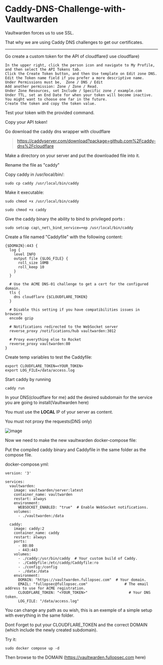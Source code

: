 # Caddy-DNS-Challenge-with-Vaultwarden

Vaultwarden forces us to use SSL.

That why we are using Caddy DNS challenges to get our certificates.

__________________________



Go create a custom token for the API of cloudflare(I use cloudflare)

```
In the upper right, click the person icon and navigate to My Profile, and then select the API Tokens tab.
Click the Create Token button, and then Use template on Edit zone DNS.
Edit the Token name field if you prefer a more descriptive name.
Under Permissions must be,  Zone / DNS / Edit 
Add another permission: Zone / Zone / Read.
Under Zone Resources, set Include / Specific zone / example.com 
Under TTL, set an End Date for when your token will become inactive. You might want to choose one far in the future.
Create the token and copy the token value.
```

Test your token with the provided command.

Copy your API token!

Go download the caddy dns wrapper with cloudflare
>https://caddyserver.com/download?package=github.com%2Fcaddy-dns%2Fcloudflare

Make a directory on your server and put the downloaded file into it.

Rename the file as "caddy"

Copy caddy in /usr/local/bin/:

`sudo cp caddy /usr/local/bin/caddy`

Make it executable:

`sudo chmod +x /usr/local/bin/caddy`

`sudo chmod +x caddy`


Give the caddy binary the ability to bind to privileged ports :

`sudo setcap cap\_net\_bind_service=+ep /usr/local/bin/caddy`

Create a file named "Caddyfile" with the following content:

```
{$DOMAIN}:443 {
  log {
    level INFO
    output file {$LOG_FILE} {
      roll_size 10MB
      roll_keep 10
    }
  }

  # Use the ACME DNS-01 challenge to get a cert for the configured domain.
  tls {
    dns cloudflare {$CLOUDFLARE_TOKEN} 
  }

  # Disable this setting if you have compatibilities issues in browsers
  encode gzip

  # Notifications redirected to the WebSocket server
  reverse_proxy /notifications/hub vaultwarden:3012

  # Proxy everything else to Rocket
  reverse_proxy vaultwarden:80
}
```

Create temp variables to test the Caddyfile:

```
export CLOUDFLARE_TOKEN=<YOUR_TOKEN>
export LOG_FILE=/data/access.log
```

Start caddy by running

`caddy run`

In your DNS(cloudflare for me) add the desired subdomain for the service you are going to install(Vaultwarden here)

You must use the **LOCAL** IP of your server as content.

You must not proxy the requests(DNS only)

![image](https://user-images.githubusercontent.com/114147068/229375994-2687dc99-bd8b-4de7-9f2b-d149a22a782a.png)

Now we need to make the new vaultwarden docker-compose file:

Put the compiled caddy binary and Caddyfile in the same folder as the compose file.

docker-compose.yml:

```
version: '3'

services:
  vaultwarden:
    image: vaultwarden/server:latest
    container_name: vaultwarden
    restart: always
    environment:
      WEBSOCKET_ENABLED: "true"  # Enable WebSocket notifications.
    volumes:
      - ./vaultwarden:/data

  caddy:
    image: caddy:2
    container_name: caddy
    restart: always
    ports:
      - 80:80
      - 443:443
    volumes:
      - ./caddy:/usr/bin/caddy  # Your custom build of Caddy.
      - ./Caddyfile:/etc/caddy/Caddyfile:ro
      - ./config:/config
      - ./data:/data
    environment:
      DOMAIN: "https://vaultwarden.fullopsec.com"  # Your domain.
      EMAIL: "fullopsec@fullopsec.com"                 # The email address to use for ACME registration.
      CLOUDFLARE_TOKEN: "<YOUR_TOKEN>"                   # Your DNS token.
      LOG_FILE: "/data/access.log"
```

You can change any path as ou wish, this is an exemple of a simple setup with everything in the same folder.

Dont Forget to put your CLOUDFLARE_TOKEN and the correct DOMAIN (which include the newly created subdomain).

Try it:

`sudo docker compose up -d`

Then browse to the DOMAIN (https://vaultwarden.fullopsec.com here)
